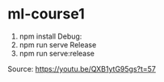 # ml-course1

1. npm install
Debug:
2. npm run serve
Release
3. npm run serve:release

Source:
https://youtu.be/QXB1ytG95gs?t=57
